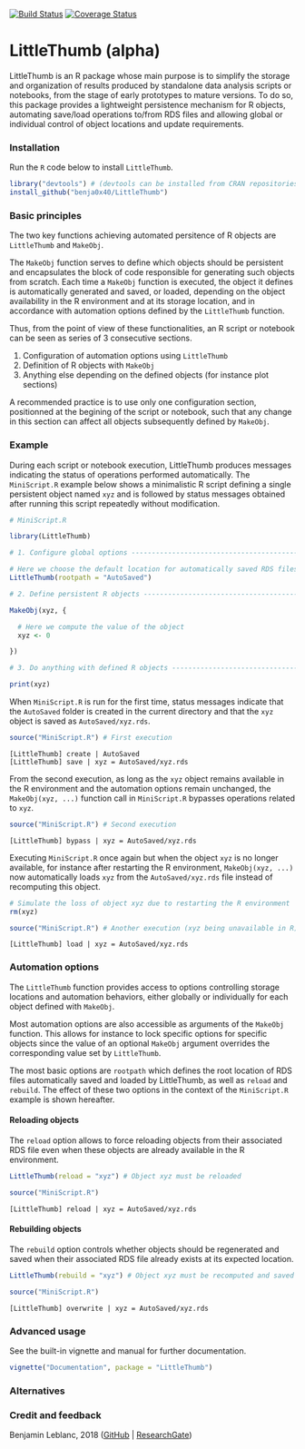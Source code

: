 [![Build Status](https://travis-ci.com/benja0x40/LittleThumb.svg?token=pShgRyyyZbvkbZAsmdMo&branch=master)](https://travis-ci.com/benja0x40/LittleThumb)
[![Coverage Status](https://codecov.io/gh/benja0x40/LittleThumb/branch/master/graph/badge.svg)](https://codecov.io/gh/benja0x40/LittleThumb)

LittleThumb (alpha)
================================================================================

LittleThumb is an R package whose main purpose is to simplify the storage and
organization of results produced by standalone data analysis scripts or
notebooks, from the stage of early prototypes to mature versions.
To do so, this package provides a lightweight persistence mechanism
for R objects, automating save/load operations to/from RDS files and allowing
global or individual control of object locations and update requirements.

### <a name="install"></a>Installation

Run the `R` code below to install `LittleThumb`.

```R
library("devtools") # (devtools can be installed from CRAN repositories)
install_github("benja0x40/LittleThumb")
```

### <a name="basics"></a>Basic principles

The two key functions achieving automated persitence of R objects are
`LittleThumb` and `MakeObj`.

The `MakeObj` function serves to define which objects should be persistent
and encapsulates the block of code responsible for generating such objects from
scratch.
Each time a `MakeObj` function is executed, the object it defines is
automatically generated and saved, or loaded, depending on the object
availability in the R environment and at its storage location, and
in accordance with automation options defined by the `LittleThumb` function.

Thus, from the point of view of these functionalities, an R script or notebook
can be seen as series of 3 consecutive sections.

  1. Configuration of automation options using `LittleThumb`
  2. Definition of R objects with `MakeObj`
  3. Anything else depending on the defined objects
     (for instance plot sections)

A recommended practice is to use only one configuration section, positionned
at the begining of the script or notebook, such that any change in this section
can affect all objects subsequently defined by `MakeObj`.

### <a name="example"></a>Example

During each script or notebook execution, LittleThumb produces messages
indicating the status of operations performed automatically.
The `MiniScript.R` example below shows a minimalistic R script defining a
single persistent object named `xyz` and is followed by status messages
obtained after running this script repeatedly without modification.

```R
# MiniScript.R

library(LittleThumb)

# 1. Configure global options --------------------------------------------------

# Here we choose the default location for automatically saved RDS files
LittleThumb(rootpath = "AutoSaved")

# 2. Define persistent R objects -----------------------------------------------

MakeObj(xyz, {

  # Here we compute the value of the object
  xyz <- 0

})

# 3. Do anything with defined R objects ----------------------------------------

print(xyz)
```

When `MiniScript.R` is run for the first time, status messages indicate
that the `AutoSaved` folder is created in the current directory
and that the `xyz` object is saved as `AutoSaved/xyz.rds`.

```R
source("MiniScript.R") # First execution
```

    [LittleThumb] create | AutoSaved
    [LittleThumb] save | xyz = AutoSaved/xyz.rds

From the second execution, as long as the `xyz` object remains available
in the R environment and the automation options remain unchanged,
the `MakeObj(xyz, ...)` function call in `MiniScript.R` bypasses operations
related to `xyz`.

```R
source("MiniScript.R") # Second execution
```

    [LittleThumb] bypass | xyz = AutoSaved/xyz.rds

Executing `MiniScript.R` once again but when the object `xyz` is no longer
available, for instance after restarting the R environment,
`MakeObj(xyz, ...)` now automatically loads `xyz` from the `AutoSaved/xyz.rds`
file instead of recomputing this object.

```R
# Simulate the loss of object xyz due to restarting the R environment
rm(xyz)

source("MiniScript.R") # Another execution (xyz being unavailable in R)
```

    [LittleThumb] load | xyz = AutoSaved/xyz.rds

### Automation options

The `LittleThumb` function provides access to options controlling
storage locations and automation behaviors, either globally or individually
for each object defined with `MakeObj`.

Most automation options are also accessible as arguments of the `MakeObj`
function. This allows for instance to lock specific options for specific
objects since the value of an optional `MakeObj` argument overrides the
corresponding value set by `LittleThumb`.

The most basic options are `rootpath` which defines the root location of RDS
files automatically saved and loaded by LittleThumb,
as well as `reload` and `rebuild`.
The effect of these two  options in the context of the `MiniScript.R` example
is shown hereafter.

#### Reloading objects

The `reload` option allows to force reloading objects from their associated 
RDS file even when these objects are already available in the R environment.

```R
LittleThumb(reload = "xyz") # Object xyz must be reloaded

source("MiniScript.R")
```

    [LittleThumb] reload | xyz = AutoSaved/xyz.rds


#### Rebuilding objects

The `rebuild` option controls whether objects should be regenerated and saved
when their associated RDS file already exists at its expected location.

```R
LittleThumb(rebuild = "xyz") # Object xyz must be recomputed and saved

source("MiniScript.R")
```

    [LittleThumb] overwrite | xyz = AutoSaved/xyz.rds


### Advanced usage

See the built-in vignette and manual for further documentation.

```R
vignette("Documentation", package = "LittleThumb")
```

### Alternatives

### Credit and feedback

Benjamin Leblanc, 2018
([GitHub](https://github.com/benja0x40) |
[ResearchGate](https://www.researchgate.net/profile/Benjamin_Leblanc))